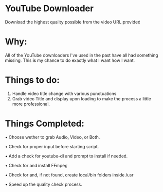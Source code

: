 YouTube Downloader
======
Download the highest quality possible from the video URL provided

Why:
====

All of the YouTube downloaders I've used in the past have all had something missing. This is my chance to do exactly what I want how I want.

Things to do:
=============
1. Handle video title change with various punctuations
2. Grab video Title and display upon loading to make the process a little more professional.


Things Completed:
=================
• Choose wether to grab Audio, Video, or Both.

• Check for proper input before starting script.

• Add a check for youtube-dl and prompt to install if needed.

• Check for and install FFmpeg

• Check for and, if not found, create local/bin folders inside /usr

• Speed up the quality check process.
